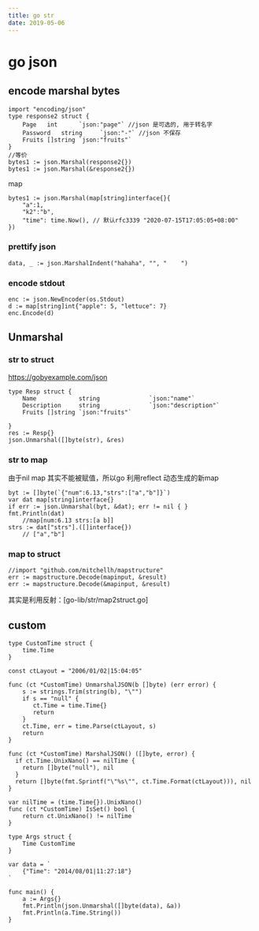```yaml
---
title: go str
date: 2019-05-06
---
```

# go json

## encode marshal bytes

    import "encoding/json"
    type response2 struct {
        Page   int      `json:"page"` //json 是可选的, 用于转名字
        Password   string     `json:"-"` //json 不保存
        Fruits []string `json:"fruits"`
    }
    //等价
    bytes1 := json.Marshal(response2{})
    bytes1 := json.Marshal(&response2{})

map

    bytes1 := json.Marshal(map[string]interface{}{
        "a":1,
        "k2":"b",
        "time": time.Now(), // 默认rfc3339 "2020-07-15T17:05:05+08:00"
    })

### prettify json
    data, _ := json.MarshalIndent("hahaha", "", "    ")

### encode stdout
    enc := json.NewEncoder(os.Stdout)
    d := map[string]int{"apple": 5, "lettuce": 7}
    enc.Encode(d)

## Unmarshal
### str to struct
https://gobyexample.com/json

    type Resp struct {
        Name            string              `json:"name"`
        Description     string              `json:"description"`
        Fruits []string `json:"fruits"`

    }
    res := Resp{}
    json.Unmarshal([]byte(str), &res)

### str to map 
由于nil map 其实不能被赋值，所以go 利用reflect 动态生成的新map

    byt := []byte(`{"num":6.13,"strs":["a","b"]}`)
    var dat map[string]interface{}
    if err := json.Unmarshal(byt, &dat); err != nil { }
    fmt.Println(dat)    
        //map[num:6.13 strs:[a b]]
    strs := dat["strs"].([]interface{})
        // ["a","b"]

### map to struct
    //import "github.com/mitchellh/mapstructure"
	err := mapstructure.Decode(mapinput, &result)
	err := mapstructure.Decode(&mapinput, &result)

其实是利用反射：[go-lib/str/map2struct.go]

## custom

    type CustomTime struct {
        time.Time
    }
    
    const ctLayout = "2006/01/02|15:04:05"
    
    func (ct *CustomTime) UnmarshalJSON(b []byte) (err error) {
        s := strings.Trim(string(b), "\"")
        if s == "null" {
           ct.Time = time.Time{}
           return
        }
        ct.Time, err = time.Parse(ctLayout, s)
        return
    }
    
    func (ct *CustomTime) MarshalJSON() ([]byte, error) {
      if ct.Time.UnixNano() == nilTime {
        return []byte("null"), nil
      }
      return []byte(fmt.Sprintf("\"%s\"", ct.Time.Format(ctLayout))), nil
    }
    
    var nilTime = (time.Time{}).UnixNano()
    func (ct *CustomTime) IsSet() bool {
        return ct.UnixNano() != nilTime
    }
    
    type Args struct {
        Time CustomTime
    }
    
    var data = `
        {"Time": "2014/08/01|11:27:18"}
    `
    
    func main() {
        a := Args{}
        fmt.Println(json.Unmarshal([]byte(data), &a))
        fmt.Println(a.Time.String())
    }
